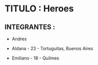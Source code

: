  # TITULO : Heroes
 ## INTEGRANTES : 
 * Andres 
 * Aldana - 23 - Tortuguitas, Buenos Aires


 * Emiliano - 18 - Quilmes 
